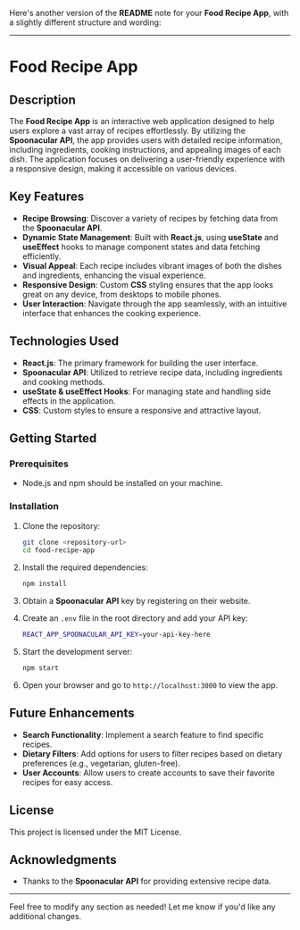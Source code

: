 Here's another version of the **README** note for your **Food Recipe App**, with a slightly different structure and wording:

---

# Food Recipe App

## Description

The **Food Recipe App** is an interactive web application designed to help users explore a vast array of recipes effortlessly. By utilizing the **Spoonacular API**, the app provides users with detailed recipe information, including ingredients, cooking instructions, and appealing images of each dish. The application focuses on delivering a user-friendly experience with a responsive design, making it accessible on various devices.

## Key Features

- **Recipe Browsing**: Discover a variety of recipes by fetching data from the **Spoonacular API**.
- **Dynamic State Management**: Built with **React.js**, using **useState** and **useEffect** hooks to manage component states and data fetching efficiently.
- **Visual Appeal**: Each recipe includes vibrant images of both the dishes and ingredients, enhancing the visual experience.
- **Responsive Design**: Custom **CSS** styling ensures that the app looks great on any device, from desktops to mobile phones.
- **User Interaction**: Navigate through the app seamlessly, with an intuitive interface that enhances the cooking experience.

## Technologies Used

- **React.js**: The primary framework for building the user interface.
- **Spoonacular API**: Utilized to retrieve recipe data, including ingredients and cooking methods.
- **useState & useEffect Hooks**: For managing state and handling side effects in the application.
- **CSS**: Custom styles to ensure a responsive and attractive layout.

## Getting Started

### Prerequisites

- Node.js and npm should be installed on your machine.

### Installation

1. Clone the repository:
   ```bash
   git clone <repository-url>
   cd food-recipe-app
   ```

2. Install the required dependencies:
   ```bash
   npm install
   ```

3. Obtain a **Spoonacular API** key by registering on their website.

4. Create an `.env` file in the root directory and add your API key:
   ```bash
   REACT_APP_SPOONACULAR_API_KEY=your-api-key-here
   ```

5. Start the development server:
   ```bash
   npm start
   ```

6. Open your browser and go to `http://localhost:3000` to view the app.

## Future Enhancements

- **Search Functionality**: Implement a search feature to find specific recipes.
- **Dietary Filters**: Add options for users to filter recipes based on dietary preferences (e.g., vegetarian, gluten-free).
- **User Accounts**: Allow users to create accounts to save their favorite recipes for easy access.

## License

This project is licensed under the MIT License.

## Acknowledgments

- Thanks to the **Spoonacular API** for providing extensive recipe data.

---

Feel free to modify any section as needed! Let me know if you'd like any additional changes.
